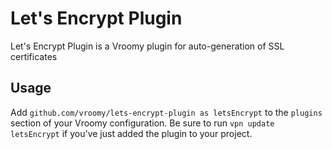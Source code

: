 # Let's Encrypt Plugin
Let's Encrypt Plugin is a Vroomy plugin for auto-generation of SSL certificates

## Usage
Add `github.com/vroomy/lets-encrypt-plugin as letsEncrypt` to the `plugins` section of your Vroomy configuration. Be sure to run `vpn update letsEncrypt` if you've just added the plugin to your project.